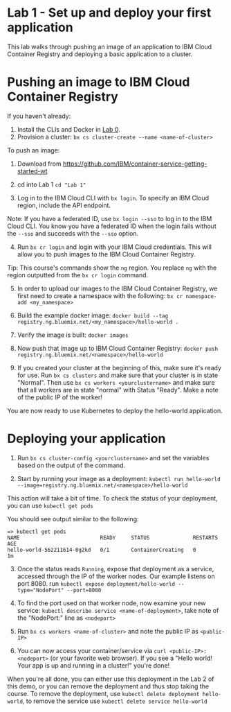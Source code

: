 # Lab 1 - Set up and deploy your first application

This lab walks through pushing an image of an application to IBM Cloud Container Registry and deploying a basic application to a cluster.


# Pushing an image to IBM Cloud Container Registry

If you haven't already:
1. Install the CLIs and Docker in [Lab 0](https://github.com/IBM/container-service-getting-started-wt/tree/master/Lab%200).  
2. Provision a cluster: `bx cs cluster-create --name <name-of-cluster>`

To push an image:

1. Download from https://github.com/IBM/container-service-getting-started-wt

2. cd into Lab 1 `cd "Lab 1"`

3. Log in to the IBM Cloud CLI with `bx login`. To specify an IBM Cloud region, include the API endpoint.

Note: If you have a federated ID, use `bx login --sso` to log in to the IBM Cloud CLI. You know you have a federated ID when the login fails without the `--sso` and succeeds with the `--sso` option.

4. Run `bx cr login` and login with your IBM Cloud credentials. This will allow you to push images to the IBM Cloud Container Registry.

Tip: This course's commands show the `ng` region. You replace `ng` with the region outputted from the `bx cr login` command.

5. In order to upload our images to the IBM Cloud Container Registry, we first need to create a namespace with the following: `bx cr namespace-add <my_namespace>`

6. Build the example docker image: `docker build --tag registry.ng.bluemix.net/<my_namespace>/hello-world .`

7. Verify the image is built: `docker images`

8. Now push that image up to IBM Cloud Container Registry: `docker push registry.ng.bluemix.net/<namespace>/hello-world`

9. If you created your cluster at the beginning of this, make sure it's ready for use. Run `bx cs clusters` and make sure that your cluster is in state "Normal".  Then use `bx cs workers <yourclustername>` and make sure that all workers are in state "normal" with Status "Ready".  Make a note of the public IP of the worker!

You are now ready to use Kubernetes to deploy the hello-world application.

# Deploying your application

1. Run `bx cs cluster-config <yourclustername>` and set the variables based on the output of the command.

2. Start by running your image as a deployment: `kubectl run hello-world --image=registry.ng.bluemix.net/<namespace>/hello-world`

This action will take a bit of time. To check the status of your deployment, you can use `kubectl get pods`

You should see output similar to the following:
```
=> kubectl get pods
NAME                          READY     STATUS              RESTARTS   AGE
hello-world-562211614-0g2kd   0/1       ContainerCreating   0          1m
```
3. Once the status reads `Running`, expose that deployment as a service, accessed through the IP of the worker nodes.  Our example listens on port 8080.  run `kubectl expose deployment/hello-world --type="NodePort" --port=8080`

4. To find the port used on that worker node, now examine your new service: `kubectl describe service <name-of-deployment>`, take note of the "NodePort:" line as `<nodeport>`

5. Run `bx cs workers <name-of-cluster>` and note the public IP as `<public-IP>`

6. You can now access your container/service via `curl <public-IP>:<nodeport>` (or your favorite web browser). If you see a "Hello world! Your app is up and running in a cluster!" you're done!

When you're all done, you can either use this deployment in the Lab 2 of this demo, or you can remove the deployment and thus stop taking the course.  To remove the deployment, use `kubectl delete deployment hello-world`, to remove the service use `kubectl delete service hello-world`
